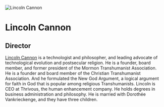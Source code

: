 ![Lincoln Cannon](assets/lincoln-cannon.png)
# Lincoln Cannon
## Director
[Lincoln Cannon](https://lincoln.metacannon.net) is a technologist and philosopher, and leading advocate of technological evolution and postsecular religion. He is a founder, board member, and former president of the Mormon Transhumanist Association. He is a founder and board member of the Christian Transhumanist Association. And he formulated the New God Argument, a logical argument for faith in God that is popular among religious Transhumanists. Lincoln is CEO at Thrivous, the human enhancement company. He holds degrees in business administration and philosophy. He is married with Dorothée Vankrieckenge, and they have three children.

